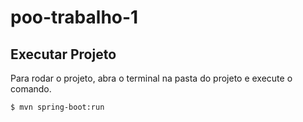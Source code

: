 # poo-trabalho-1

## Executar Projeto
Para rodar o projeto, abra o terminal na pasta do projeto e execute o comando. 

```bash
$ mvn spring-boot:run
```